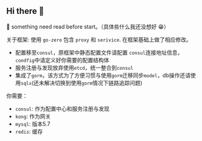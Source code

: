 ## Hi there 👋

<!--

**Here are some ideas to get you started:**

🙋‍♀️ A short introduction - what is your organization all about?
🌈 Contribution guidelines - how can the community get involved?
👩‍💻 Useful resources - where can the community find your docs? Is there anything else the community should know?
🍿 Fun facts - what does your team eat for breakfast?
🧙 Remember, you can do mighty things with the power of [Markdown](https://docs.github.com/github/writing-on-github/getting-started-with-writing-and-formatting-on-github/basic-writing-and-formatting-syntax)
-->
🌈  something need read before start。（具体些什么我还没想好 😁）

关于框架: 使用 `go-zero` 包含 `proxy` 和 `serivice`. 在框架基础上做了相应修改。
* 配置移至`consul`，原框架中静态配置文件请配置 `consul`连接地址信息，`condfig`中请定义好你需要的配置结构体
* 服务注册与发现放弃使用`etcd`，统一整合到`consul`
* 集成了`gorm`，该方式为了方便习惯与使用`gorm`迁移同步`model`，db操作还请使用`sqlx`(还未解决切换到使用`gorm`情况下链路追踪问题)

你需要：
* `consul`: 作为配置中心和服务注册与发现
* `kong`: 作为网关
* `mysql`: 版本5.7
* `redis`: 缓存
